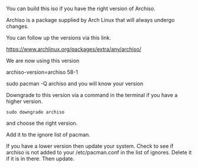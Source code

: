 You can build this iso if you have the right version of Archiso.

Archiso is a package supplied by Arch Linux that will always undergo changes.

You can follow up the versions via this link.

https://www.archlinux.org/packages/extra/any/archiso/

We are now using this version


archiso-version=archiso 58-1


sudo pacman -Q archiso and you will know your version


Downgrade to this version via a command in the terminal if you have a higher version.

`sudo downgrade archiso`

and choose the right version. 

Add it to the ignore list of pacman.


If you have a lower version then update your system. Check to see if archiso is not added to 
your /etc/pacman.conf in the list of ignores. Delete it if it is in there. Then update.

